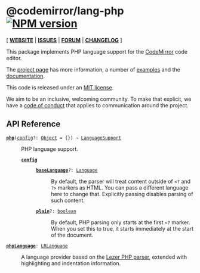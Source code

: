 <!-- NOTE: README.md is generated from src/README.md -->

# @codemirror/lang-php [![NPM version](https://img.shields.io/npm/v/@codemirror/lang-php.svg)](https://www.npmjs.org/package/@codemirror/lang-php)

[ [**WEBSITE**](https://codemirror.net/) | [**ISSUES**](https://github.com/codemirror/codemirror.next/issues) | [**FORUM**](https://discuss.codemirror.net/c/next/) | [**CHANGELOG**](https://github.com/codemirror/lang-php/blob/main/CHANGELOG.md) ]

This package implements PHP language support for the
[CodeMirror](https://codemirror.net/) code editor.

The [project page](https://codemirror.net/) has more information, a
number of [examples](https://codemirror.net/examples/) and the
[documentation](https://codemirror.net/docs/).

This code is released under an
[MIT license](https://github.com/codemirror/lang-php/tree/main/LICENSE).

We aim to be an inclusive, welcoming community. To make that explicit,
we have a [code of
conduct](http://contributor-covenant.org/version/1/1/0/) that applies
to communication around the project.

## API Reference

<dl>
<dt id="user-content-php">
  <code><strong><a href="#user-content-php">php</a></strong>(<a id="user-content-php^config" href="#user-content-php^config">config</a>&#8288;?: <a href="https://developer.mozilla.org/en-US/docs/Web/JavaScript/Reference/Global_Objects/Object">Object</a> = {}) → <a href="https://codemirror.net/docs/ref#language.LanguageSupport">LanguageSupport</a></code></dt>

<dd><p>PHP language support.</p>
<dl><dt id="user-content-php^config">
  <code><strong><a href="#user-content-php^config">config</a></strong></code></dt>

<dd><dl><dt id="user-content-php^config.baselanguage">
  <code><strong><a href="#user-content-php^config.baselanguage">baseLanguage</a></strong>&#8288;?: <a href="https://codemirror.net/docs/ref#language.Language">Language</a></code></dt>

<dd><p>By default, the parser will treat content outside of <code>&lt;?</code> and
<code>?&gt;</code> markers as HTML. You can pass a different language here to
change that. Explicitly passing disables parsing of such content.</p>
</dd><dt id="user-content-php^config.plain">
  <code><strong><a href="#user-content-php^config.plain">plain</a></strong>&#8288;?: <a href="https://developer.mozilla.org/en-US/docs/Web/JavaScript/Reference/Global_Objects/Boolean">boolean</a></code></dt>

<dd><p>By default, PHP parsing only starts at the first <code>&lt;?</code> marker.
When you set this to true, it starts immediately at the start of
the document.</p>
</dd></dl></dd></dl></dd>
<dt id="user-content-phplanguage">
  <code><strong><a href="#user-content-phplanguage">phpLanguage</a></strong>: <a href="https://codemirror.net/docs/ref#language.LRLanguage">LRLanguage</a></code></dt>

<dd><p>A language provider based on the <a href="https://github.com/lezer-parser/php">Lezer PHP
parser</a>, extended with
highlighting and indentation information.</p>
</dd>
</dl>
